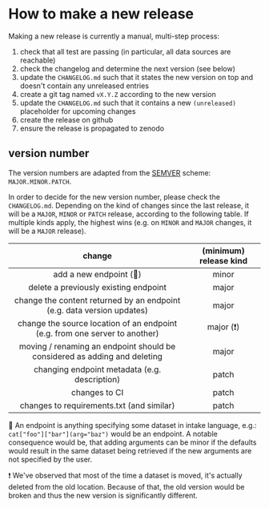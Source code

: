 # How to make a new release

Making a new release is currently a manual, multi-step process:

1. check that all test are passing (in particular, all data sources are reachable)
2. check the changelog and determine the next version (see below)
3. update the `CHANGELOG.md` such that it states the new version on top and doesn't contain any unreleased entries
4. create a git tag named `vX.Y.Z` according to the new version
5. update the `CHANGELOG.md` such that it contains a new `(unreleased)` placeholder for upcoming changes
6. create the release on github
7. ensure the release is propagated to zenodo

## version number

The version numbers are adapted from the [SEMVER](https://semver.org/) scheme: `MAJOR.MINOR.PATCH`.

In order to decide for the new version number, please check the `CHANGELOG.md`.
Depending on the kind of changes since the last release, it will be a `MAJOR`, `MINOR` or `PATCH` release, according to the following table.
If multiple kinds apply, the highest wins (e.g. on `MINOR` and `MAJOR` changes, it will be a `MAJOR` release).

| change | (minimum) release kind |
|:---:|:---:|
| add a new endpoint (🔵) | minor |
| delete a previously existing endpoint | major |
| change the content returned by an endpoint (e.g. data version updates) | major |
| change the source location of an endpoint (e.g. from one server to another) | major (❗) |
| moving / renaming an endpoint should be considered as adding and deleting | major |
| changing endpoint metadata (e.g. description) | patch |
| changes to CI | patch |
| changes to requirements.txt (and similar) | patch |

🔵 An endpoint is anything specifying some dataset in intake language, e.g.: `cat["foo"]["bar"](arg="baz")` would be an endpoint. A notable consequence would be, that adding arguments can be minor if the defaults would result in the same dataset being retrieved if the new arguments are not specified by the user.

❗ We've observed that most of the time a dataset is moved, it's actually deleted from the old location. Because of that, the old version would be broken and thus the new version is significantly different.
